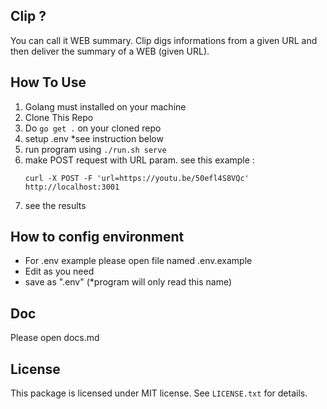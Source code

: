 ## Clip ? ##
You can call it WEB summary.
Clip digs informations from a given URL and then deliver the summary of a WEB (given URL).

## How To Use ##
1. Golang must installed on your machine
2. Clone This Repo
3. Do `go get .` on your cloned repo
4. setup .env *see instruction below
5. run program using `./run.sh serve`
6. make POST request with URL param. see this example :
   ```
   curl -X POST -F 'url=https://youtu.be/50efl4S8VQc' http://localhost:3001
   ```
7. see the results

## How to config environment ##
- For .env example please open file named .env.example
- Edit as you need
- save as ".env" (*program will only read this name)

## Doc ##
Please open docs.md

## License ##

This package is licensed under MIT license. See `LICENSE.txt` for details.
